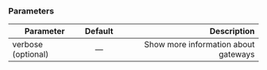 <!-- post: -->


### Parameters


|		Parameter 		   |	Default		|    Description    |
|--------------------------|:--------------:| -----------------:|
|		verbose	(optional)		   |		—		|Show more information about gateways|

